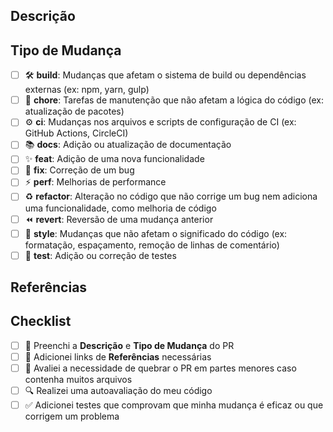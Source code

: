 <!--  🚨 Antes de solicitar a revisão de código, certifique-se que a seção CHECKLIST do PR esteja concluído. -->

## Descrição

<!-- Descreva brevemente as alterações feitas no pull request. Explique o problema que está sendo resolvido ou a funcionalidade que está sendo implementada. -->

## Tipo de Mudança

<!-- Marque com um "x" o tipo de mudança que se aplica ao seu pull request. -->

- [ ] 🛠️ **build**: Mudanças que afetam o sistema de build ou dependências externas (ex: npm, yarn, gulp)
- [ ] 🧹 **chore**: Tarefas de manutenção que não afetam a lógica do código (ex: atualização de pacotes)
- [ ] ⚙️ **ci**: Mudanças nos arquivos e scripts de configuração de CI (ex: GitHub Actions, CircleCI)
- [ ] 📚 **docs**: Adição ou atualização de documentação
- [ ] ✨ **feat**: Adição de uma nova funcionalidade
- [ ] 🐛 **fix**: Correção de um bug
- [ ] ⚡ **perf**: Melhorias de performance
- [ ] ♻️ **refactor**: Alteração no código que não corrige um bug nem adiciona uma funcionalidade, como melhoria de código
- [ ] ⏪ **revert**: Reversão de uma mudança anterior
- [ ] 🎨 **style**: Mudanças que não afetam o significado do código (ex: formatação, espaçamento, remoção de linhas de comentário)
- [ ] 🧪 **test**: Adição ou correção de testes

## Referências

<!-- Adicione links de referência e dependências que ajudem na compreensão do pull request, como cards do JIRA, Confluence, documentação, etc.-->

## Checklist

<!-- Antes de solicitar revisão verifique se o seu pull request atende aos requisitos abaixo. Marque com um "x" se estiver completo. -->

- [ ] 📝 Preenchi a **Descrição** e **Tipo de Mudança** do PR
- [ ] 🔗 Adicionei links de **Referências** necessárias
- [ ] 🔄 Avaliei a necessidade de quebrar o PR em partes menores caso contenha muitos arquivos
- [ ] 🔍 Realizei uma autoavaliação do meu código
- [ ] ✅ Adicionei testes que comprovam que minha mudança é eficaz ou que corrigem um problema

